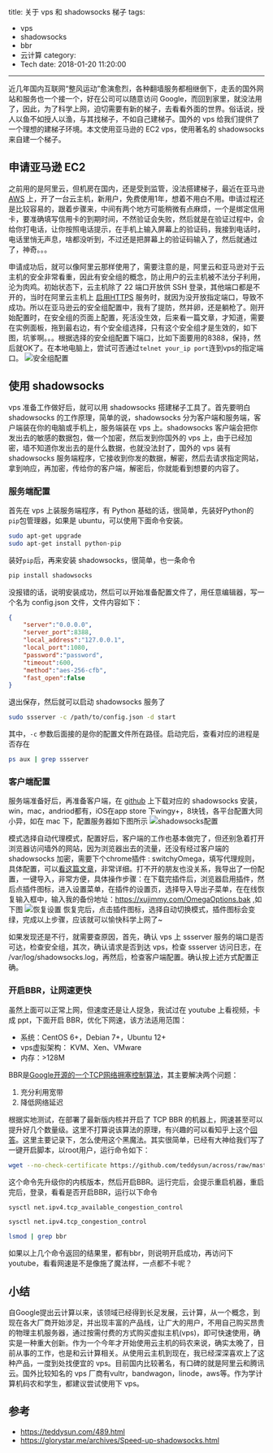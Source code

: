 title: 关于 vps 和 shadowsocks 梯子
tags:
  - vps
  - shadowsocks
  - bbr
  - 云计算
category:
  - Tech
date: 2018-01-20 11:20:00
---
近几年国内互联网“整风运动”愈演愈烈，各种翻墙服务都相继倒下，走丢的国外网站和服务也一个接一个，好在公司可以随意访问 Google，而回到家里，就没法用了，因此，为了科学上网，迫切需要有新的梯子，去看看外面的世界。俗话说，授人以鱼不如授人以渔，与其找梯子，不如自己建梯子。国外的 vps 给我们提供了一个理想的建梯子环境。本文使用亚马逊的 EC2 vps，使用著名的 shadowsocks 来自建一个梯子。
<!--more-->

## 申请亚马逊 EC2

之前用的是阿里云，但机房在国内，还是受到监管，没法搭建梯子，最近在亚马逊 [AWS](https://amazonaws-china.com/cn/) 上，开了一台云主机，新用户，免费使用1年，想着不用白不用。申请过程还是比较容易的，跟着步骤来，中间有两个地方可能稍微有点麻烦，一个是绑定信用卡，要准确填写信用卡的到期时间，不然验证会失败，然后就是在验证过程中，会给你打电话，让你按照电话提示，在手机上输入屏幕上的验证码，我接到电话时，电话里悄无声息，啥都没听到，不过还是把屏幕上的验证码输入了，然后就通过了，神奇。。。

申请成功后，就可以像阿里云那样使用了，需要注意的是，阿里云和亚马逊对于云主机的安全非常看重，因此有安全组的概念，防止用户的云主机被不法分子利用，沦为肉鸡。初始状态下，云主机除了 22 端口开放供 SSH 登录，其他端口都是不开的，当时在阿里云主机上 [启用HTTPS](https://xujimmy.com/2017/12/01/https-blog.html) 服务时，就因为没开放指定端口，导致不成功。所以在亚马逊云的安全组配置中，我有了提防，然并卵，还是躺枪了。刚开始配置时，在安全组的页面上配置，死活没生效，后来看一篇文章，才知道，需要在实例面板，拖到最右边，有个安全组选择，只有这个安全组才是生效的，如下图，坑爹啊。。。根据选择的安全组配置下端口，比如下面要用的8388，保持，然后就OK了。在本地电脑上，尝试可否通过`telnet your_ip port`连到vps的指定端口。
![安全组配置](/images/vps/anquanzu.jpg)

## 使用 shadowsocks

vps 准备工作做好后，就可以用 shadowsocks 搭建梯子工具了。首先要明白 shadowsocks 的工作原理，简单的说，shadowsocks 分为客户端和服务端，客户端装在你的电脑或手机上，服务端装在 vps 上。shadowsocks 客户端会把你发出去的敏感的数据包，做一个加密，然后发到你国外的 vps 上，由于已经加密，墙不知道你发出去的是什么数据，也就没法封了，国外的 vps 装有 shadowsocks 服务端程序，它接收到你发的数据，解密，然后去请求指定网站，拿到响应，再加密，传给你的客户端，解密后，你就能看到想要的内容了。

### 服务端配置

首先在 vps 上装服务端程序，有 Python 基础的话，很简单，先装好Python的`pip`包管理器，如果是 ubuntu，可以使用下面命令安装。
```bash
sudo apt-get upgrade
sudo apt-get install python-pip
```
装好`pip`后，再来安装 shadowsocks，很简单，也一条命令

```bash
pip install shadowsocks
```

没报错的话，说明安装成功，然后可以开始准备配置文件了，用任意编辑器，写一个名为 config.json 文件，文件内容如下：
```json
{
    "server":"0.0.0.0",  
    "server_port":8388, 
    "local_address":"127.0.0.1", 
    "local_port":1080,  
    "password":"password", 
    "timeout":600,   
    "method":"aes-256-cfb", 
    "fast_open":false
}
```
退出保存，然后就可以启动 shadowsocks 服务了
```bash
sudo ssserver -c /path/to/config.json -d start
```
其中，`-c` 参数后面接的是你的配置文件所在路径。启动完后，查看对应的进程是否存在 
```bash
ps aux | grep ssserver
```

### 客户端配置

服务端准备好后，再准备客户端，在 [github](https://github.com/shadowsocks) 上下载对应的 shadowsocks 安装，win，mac，andriod都有，iOS在app store 下wingy+，8块钱，各平台配置大同小异，如在 mac 下，配置服务器如下图所示
![shadowsocks配置](/images/vps/shadowsocks-client.jpg)

模式选择自动代理模式，配置好后，客户端的工作也基本做完了，但还别急着打开浏览器访问墙外的网站，因为浏览器出去的流量，还没有经过客户端的 shadowsocks 加密，需要下个chrome插件 : switchyOmega，填写代理规则，具体配置，可以[看这篇文章](https://glorystar.me/archives/chrome-use-switchyomega-autoproxy.html)，非常详细。打不开的朋友也没关系，我导出了一份配置，一键导入，非常方便，具体操作步骤：在下载完插件后，浏览器启用插件，然后点插件图标，进入设置菜单，在插件的设置页，选择导入导出子菜单，在在线恢复输入框中，输入我的备份地址：https://xujimmy.com/OmegaOptions.bak ,如下图
![恢复设置](/images/vps/switchomega.png)
恢复完后，点击插件图标，选择自动切换模式，插件图标会变绿，完成以上步骤，应该就可以愉快科学上网了~

如果发现还是不行，就需要查原因，首先，确认 vps 上 ssserver 服务的端口是否可达，检查安全组，其次，确认请求是否到达 vps，检查 ssserver 访问日志，在 /var/log/shadowsocks.log，再然后，检查客户端配置。确认按上述方式配置正确。

###  开启BBR，让网速更快

虽然上面可以正常上网，但速度还是让人捉急，我试过在 youtube 上看视频，卡成 ppt，下面开启 BBR，优化下网速，该方法适用范围：

* 系统：CentOS 6+，Debian 7+，Ubuntu 12+
* vps虚拟架构： KVM、Xen、VMware
* 内存：>128M

BBR是[Google开源的一个TCP网络拥塞控制算法](https://github.com/google/bbr)，其主要解决两个问题：
1. 充分利用宽带
2. 降低网络延迟

根据实地测试，在部署了最新版内核并开启了 TCP BBR 的机器上，网速甚至可以提升好几个数量级。这里不打算说该算法的原理，有兴趣的可以看知乎上这个[回答](https://www.zhihu.com/question/53559433)。这里主要记录下，怎么使用这个黑魔法。其实很简单，已经有大神给我们写了一键开启脚本，以root用户，运行命令如下：
```sh
wget --no-check-certificate https://github.com/teddysun/across/raw/master/bbr.sh && chmod +x bbr.sh && ./bbr.sh
```
这个命令先升级你的内核版本，然后开启BBR。运行完后，会提示重启机器，重启完后，登录，看看是否开启BBR，运行以下命令
```sh
sysctl net.ipv4.tcp_available_congestion_control
```
```sh
sysctl net.ipv4.tcp_congestion_control
```
```sh
lsmod | grep bbr
```
如果以上几个命令返回的结果里，都有bbr，则说明开启成功，再访问下youtube，看看网速是不是像施了魔法样，一点都不卡呢？

## 小结

自Google提出云计算以来，该领域已经得到长足发展，云计算，从一个概念，到现在各大厂商开始涉足，并出现丰富的产品线，让广大的用户，不用自己购买昂贵的物理主机服务器，通过按需付费的方式购买虚拟主机(vps)，即可快速使用，确实是一种重大创新。作为一个今年才开始使用云主机的码农来说，确实太晚了，目前从事的工作，也是和云计算相关。从使用云主机到现在，我已经深深喜欢上了这种产品，一度到处找便宜的 vps。目前国内比较著名，有口碑的就是阿里云和腾讯云。国外比较知名的 vps 厂商有vultr，bandwagon，linode，aws等。作为学计算机码农和学生，都建议尝试使用下 vps。

## 参考
* https://teddysun.com/489.html
* https://glorystar.me/archives/Speed-up-shadowsocks.html
